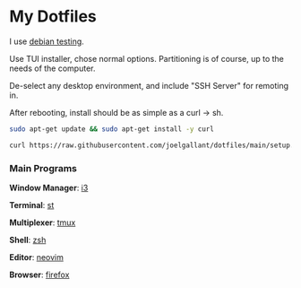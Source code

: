 # My Dotfiles
I use [debian testing](https://cdimage.debian.org/cdimage/daily-builds/daily/arch-latest/amd64/iso-cd/debian-testing-amd64-netinst.iso).

Use TUI installer, chose normal options. Partitioning is of course, up to the needs of the computer.

De-select any desktop environment, and include "SSH Server" for remoting in.

After rebooting, install should be as simple as a curl -> sh.

```bash
sudo apt-get update && sudo apt-get install -y curl

curl https://raw.githubusercontent.com/joelgallant/dotfiles/main/setup.sh?$(date +%s) -sSf | bash
```

### Main Programs
**Window Manager**: [i3](https://i3wm.org)

**Terminal**: [st](https://st.suckless.org)

**Multiplexer**: [tmux](https://github.com/tmux/tmux)

**Shell**: [zsh](http://zsh.sourceforge.net)

**Editor**: [neovim](https://neovim.io)

**Browser**: [firefox](https://firefox.com)
